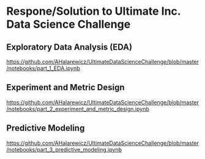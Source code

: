 # Respone/Solution to Ultimate Inc. Data Science Challenge

## Exploratory Data Analysis (EDA)

https://github.com/AHalarewicz/UltimateDataScienceChallenge/blob/master/notebooks/part_1_EDA.ipynb

## Experiment and Metric Design

https://github.com/AHalarewicz/UltimateDataScienceChallenge/blob/master/notebooks/part_2_experiment_and_metric_design.ipynb

## Predictive Modeling

https://github.com/AHalarewicz/UltimateDataScienceChallenge/blob/master/notebooks/part_3_predictive_modeling.ipynb
